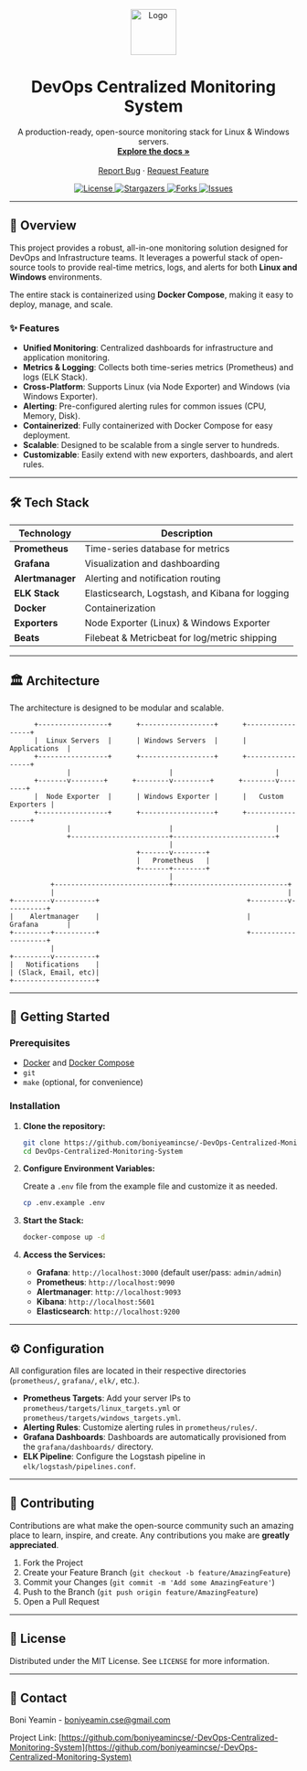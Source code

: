 <p align="center">
  <a href="https://github.com/boniyeamincse/-DevOps-Centralized-Monitoring-System">
    <img src="https://user-images.githubusercontent.com/80245310/214715097-3239b37c-6a84-4352-9b33-1c33013319a5.png" alt="Logo" width="80" height="80">
  </a>
</p>

<h1 align="center">
  DevOps Centralized Monitoring System
</h1>

<p align="center">
    A production-ready, open-source monitoring stack for Linux & Windows servers.
    <br />
    <a href="/docs/architecture.md"><strong>Explore the docs »</strong></a>
    <br />
    <br />
    <a href="https://github.com/boniyeamincse/-DevOps-Centralized-Monitoring-System/issues">Report Bug</a>
    ·
    <a href="https://github.com/boniyeamincse/-DevOps-Centralized-Monitoring-System/issues">Request Feature</a>
</p>

<p align="center">
  <a href="https://github.com/boniyeamincse/-DevOps-Centralized-Monitoring-System/blob/main/LICENSE">
    <img src="https://img.shields.io/github/license/boniyeamincse/-DevOps-Centralized-Monitoring-System?style=for-the-badge" alt="License">
  </a>
  <a href="https://github.com/boniyeamincse/-DevOps-Centralized-Monitoring-System/stargazers">
    <img src="https://img.shields.io/github/stars/boniyeamincse/-DevOps-Centralized-Monitoring-System?style=for-the-badge" alt="Stargazers">
  </a>
  <a href="https://github.com/boniyeamincse/-DevOps-Centralized-Monitoring-System/network/members">
    <img src="https://img.shields.io/github/forks/boniyeamincse/-DevOps-Centralized-Monitoring-System?style=for-the-badge" alt="Forks">
  </a>
  <a href="https://github.com/boniyeamincse/-DevOps-Centralized-Monitoring-System/issues">
    <img src="https://img.shields.io/github/issues/boniyeamincse/-DevOps-Centralized-Monitoring-System?style=for-the-badge" alt="Issues">
  </a>
</p>

---

## 🚀 Overview

This project provides a robust, all-in-one monitoring solution designed for DevOps and Infrastructure teams. It leverages a powerful stack of open-source tools to provide real-time metrics, logs, and alerts for both **Linux and Windows** environments.

The entire stack is containerized using **Docker Compose**, making it easy to deploy, manage, and scale.

### ✨ Features

-   **Unified Monitoring**: Centralized dashboards for infrastructure and application monitoring.
-   **Metrics & Logging**: Collects both time-series metrics (Prometheus) and logs (ELK Stack).
-   **Cross-Platform**: Supports Linux (via Node Exporter) and Windows (via Windows Exporter).
-   **Alerting**: Pre-configured alerting rules for common issues (CPU, Memory, Disk).
-   **Containerized**: Fully containerized with Docker Compose for easy deployment.
-   **Scalable**: Designed to be scalable from a single server to hundreds.
-   **Customizable**: Easily extend with new exporters, dashboards, and alert rules.

---

## 🛠️ Tech Stack

| Technology      | Description                               |
| --------------- | ----------------------------------------- |
| **Prometheus**  | Time-series database for metrics          |
| **Grafana**     | Visualization and dashboarding            |
| **Alertmanager**| Alerting and notification routing         |
| **ELK Stack**   | Elasticsearch, Logstash, and Kibana for logging |
| **Docker**      | Containerization                          |
| **Exporters**   | Node Exporter (Linux) & Windows Exporter  |
| **Beats**       | Filebeat & Metricbeat for log/metric shipping |

---

## 🏛️ Architecture

The architecture is designed to be modular and scalable.

```
      +-----------------+      +------------------+      +-----------------+
      |  Linux Servers  |      | Windows Servers  |      |   Applications  |
      +-----------------+      +------------------+      +-----------------+
              |                        |                         |
      +-------v--------+      +--------v---------+      +--------v--------+
      |  Node Exporter  |      | Windows Exporter |      |   Custom Exporters |
      +-----------------+      +------------------+      +-----------------+
              |                        |                         |
              +------------------------+-------------------------+
                                       |
                               +-------v--------+
                               |   Prometheus   |
                               +-------+--------+
                                       |
          +----------------------------+----------------------------+
          |                                                         |
+---------v----------+                                    +---------v----------+
|    Alertmanager    |                                    |      Grafana       |
+---------+----------+                                    +--------------------+
          |
+---------v----------+
|   Notifications    |
| (Slack, Email, etc)|
+--------------------+
```

---

## 🏁 Getting Started

### Prerequisites

-   [Docker](https://docs.docker.com/get-docker/) and [Docker Compose](https://docs.docker.com/compose/install/)
-   `git`
-   `make` (optional, for convenience)

### Installation

1.  **Clone the repository:**

    ```bash
    git clone https://github.com/boniyeamincse/-DevOps-Centralized-Monitoring-System.git
    cd DevOps-Centralized-Monitoring-System
    ```

2.  **Configure Environment Variables:**

    Create a `.env` file from the example file and customize it as needed.

    ```bash
    cp .env.example .env
    ```

3.  **Start the Stack:**

    ```bash
    docker-compose up -d
    ```

4.  **Access the Services:**

    -   **Grafana**: `http://localhost:3000` (default user/pass: `admin/admin`)
    -   **Prometheus**: `http://localhost:9090`
    -   **Alertmanager**: `http://localhost:9093`
    -   **Kibana**: `http://localhost:5601`
    -   **Elasticsearch**: `http://localhost:9200`

---

## ⚙️ Configuration

All configuration files are located in their respective directories (`prometheus/`, `grafana/`, `elk/`, etc.).

-   **Prometheus Targets**: Add your server IPs to `prometheus/targets/linux_targets.yml` or `prometheus/targets/windows_targets.yml`.
-   **Alerting Rules**: Customize alerting rules in `prometheus/rules/`.
-   **Grafana Dashboards**: Dashboards are automatically provisioned from the `grafana/dashboards/` directory.
-   **ELK Pipeline**: Configure the Logstash pipeline in `elk/logstash/pipelines.conf`.

---

## 🤝 Contributing

Contributions are what make the open-source community such an amazing place to learn, inspire, and create. Any contributions you make are **greatly appreciated**.

1.  Fork the Project
2.  Create your Feature Branch (`git checkout -b feature/AmazingFeature`)
3.  Commit your Changes (`git commit -m 'Add some AmazingFeature'`)
4.  Push to the Branch (`git push origin feature/AmazingFeature`)
5.  Open a Pull Request

---

## 📜 License

Distributed under the MIT License. See `LICENSE` for more information.

---

## 📧 Contact

Boni Yeamin - [boniyeamin.cse@gmail.com](mailto:boniyeamin.cse@gmail.com)

Project Link: [https://github.com/boniyeamincse/-DevOps-Centralized-Monitoring-System](https://github.com/boniyeamincse/-DevOps-Centralized-Monitoring-System)